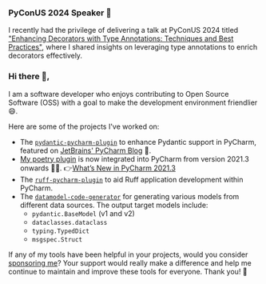 ### PyConUS 2024 Speaker 🎤

I recently had the privilege of delivering a talk at PyConUS 2024 titled ["Enhancing Decorators with Type Annotations: Techniques and Best Practices"](https://us.pycon.org/2024/schedule/presentation/42/), where I shared insights on leveraging type annotations to enrich decorators effectively.

### Hi there 👋,

I am a software developer who enjoys contributing to Open Source Software (OSS) with a goal to make the development environment friendlier 😄. 

Here are some of the projects I've worked on:

- The [`pydantic-pycharm-plugin`](https://github.com/koxudaxi/pydantic-pycharm-plugin) to enhance Pydantic support in PyCharm, featured on [JetBrains' PyCharm Blog](https://blog.jetbrains.com/pycharm/2020/04/interview-koudai-aono-author-of-pydantic-plugin-for-pycharm/) 🎤.
- [My poetry plugin](https://github.com/koxudaxi/poetry-pycharm-plugin) is now integrated into PyCharm from version 2021.3 onwards 🎉😎.
  👉[What’s New in PyCharm 2021.3](https://www.jetbrains.com/pycharm/whatsnew/2021-3/)
- The [`ruff-pycharm-plugin`](https://github.com/koxudaxi/ruff-pycharm-plugin) to aid Ruff application development within PyCharm.
- The [`datamodel-code-generator`](https://github.com/koxudaxi/datamodel-code-generator) for generating various models from different data sources.
   The output target models include:
    - `pydantic.BaseModel` (v1 and v2)
    - `dataclasses.dataclass`
    - `typing.TypedDict`
    - `msgspec.Struct`

If any of my tools have been helpful in your projects, would you consider [sponsoring me](https://github.com/sponsors/koxudaxi)? 
Your support would really make a difference and help me continue to maintain and improve these tools for everyone. Thank you! 🚀


